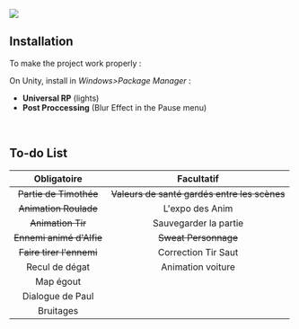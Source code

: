 
![](https://i.imgur.com/Ku6hjHX.png?1)


## Installation

To make the project work properly :

On Unity, install in *Windows>Package Manager* :

- **Universal RP** (lights)
- **Post Proccessing** (Blur Effect in the Pause menu)
<br>

## To-do List



Obligatoire | Facultatif |
:----------:|:----------:|
 ~~Partie de Timothée~~ |~~Valeurs de santé gardés entre les scènes~~|
 ~~Animation Roulade~~| L'expo des Anim |
 ~~Animation Tir~~ | Sauvegarder la partie |
 ~~Ennemi animé d'Alfie~~ |~~Sweat Personnage~~|
 ~~Faire tirer l'ennemi~~| Correction Tir Saut |
 Recul de dégat | Animation voiture |
 Map égout |  |
 Dialogue de Paul |  |
 Bruitages |  |